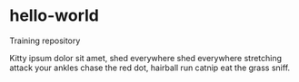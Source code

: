 # hello-world

Training repository

Kitty ipsum dolor sit amet, shed everywhere shed everywhere stretching attack your ankles chase the red dot, hairball run catnip eat the grass sniff.
